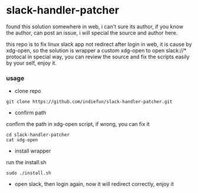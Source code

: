 # slack-handler-patcher
found this solution somewhere in web, i can't sure its author, if you know the author, can post an issue, i will special the source and author here.

this repo is to fix linux slack app not redirect after login in web, it is cause by xdg-open, so the solution is wrapper a custom xdg-open to open slack://* protocal in special way, you can review the source and fix the scripts easily by your self, enjoy it.

### usage

- clone repo

```
git clone https://github.com/indiefun/slack-handler-patcher.git
```

- confirm path

confirm the path in xdg-open script, if wrong, you can fix it

```
cd slack-handler-patcher
cat xdg-open
```

- install wrapper

run the install.sh

```
sudo ./install.sh
```

- open slack, then login again, now it will redirect correctly, enjoy it
